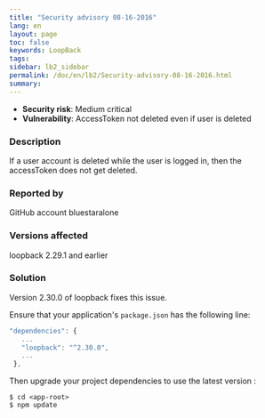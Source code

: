 ```yaml
---
title: "Security advisory 08-16-2016"
lang: en
layout: page
toc: false
keywords: LoopBack
tags:
sidebar: lb2_sidebar
permalink: /doc/en/lb2/Security-advisory-08-16-2016.html
summary:
---
```


*   **Security risk**: Medium critical
*   **Vulnerability**: AccessToken not deleted even if user is deleted

### Description

If a user account is deleted while the user is logged in, then the accessToken does not get deleted. 

### Reported by

GitHub account bluestaralone

### Versions affected

loopback 2.29.1 and earlier

### Solution

Version 2.30.0 of loopback fixes this issue.

Ensure that your application's `package.json` has the following line:

```js
"dependencies": {
   ...
   "loopback": "^2.30.0",
   ...
 },
```

Then upgrade your project dependencies to use the latest version :

```
$ cd <app-root>
$ npm update
```
